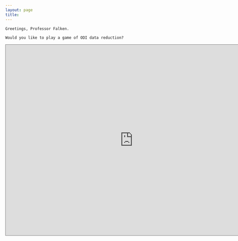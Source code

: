 ```yaml
---
layout: page
title:
---
```

`Greetings, Professor Falken.`

`Would you like to play a game of ODI data reduction?`

<iframe src="https://calendar.google.com/calendar/embed?title=WOPR%20Schedule&amp;showPrint=0&amp;showTabs=0&amp;showCalendars=0&amp;height=600&amp;wkst=1&amp;bgcolor=%23ffffff&amp;src=7k8951u7dpu2pla8bqddblmp2g%40group.calendar.google.com&amp;color=%23b90e28&amp;ctz=America%2FNew_York" style="border:solid 1px #777" width="800" height="600" frameborder="0" scrolling="no"></iframe>
